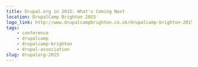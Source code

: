 ```yaml
---
title: Drupal.org in 2015: What's Coming Next
location: DrupalCamp Brighton 2015
logo_link: http://www.drupalcampbrighton.co.uk/drupalcamp-brighton-2015
tags:
    - conference
    - drupalcamp
    - drupalcamp-brighton
    - drupal-association
slug: drupalorg-2015
---
```


